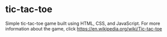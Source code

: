 # tic-tac-toe

Simple tic-tac-toe game built using HTML, CSS, and JavaScript. For more information about the game, click https://en.wikipedia.org/wiki/Tic-tac-toe
